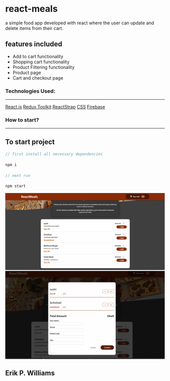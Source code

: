 # react-meals

a simple food app developed with react where the user can update and delete items from their cart. 

## features included 

- Add to cart functionality
- Shopping cart functionality
- Product Filtering functionality
- Product page
- Cart and checkout page




### Technologies Used:

---

[React.js](https://reactjs.org/)
[Redux Toolkit](https://redux-toolkit.js.org/)
[ReactStrap](https://reactstrap.github.io/?path=/story/home-installation--page)
[CSS](https://developer.mozilla.org/en-US/docs/Web/CSS)
[Firebase](https://firebase.google.com/)

### How to start?

---

## To start  project 

```javascript
// first install all necessary dependencies

npm i

// next run

npm start

```

![](./public/meals.png)
![](./public/meal2.png)

## Erik P. Williams